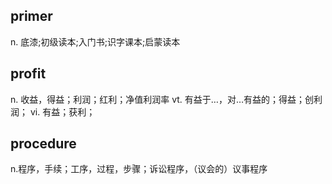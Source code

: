 ## primer
n. 底漆;初级读本;入门书;识字课本;启蒙读本

## profit
n. 收益，得益；利润；红利；净值利润率
vt. 有益于…，对…有益的；得益；创利润；
vi.  有益；获利；

## procedure
n.程序，手续；工序，过程，步骤；诉讼程序，（议会的）议事程序